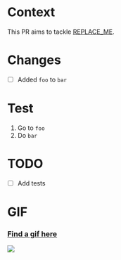 # Context

This PR aims to tackle [REPLACE_ME](https://REPLACE_ME.com).

# Changes

- [ ] Added `foo` to `bar`

# Test

1. Go to `foo`
2. Do `bar`

# TODO

- [ ] Add tests

# GIF

### [Find a gif here](https://giphy.com/)

![](https://media.giphy.com/media/NytMLKyiaIh6VH9SPm/giphy.gif)
